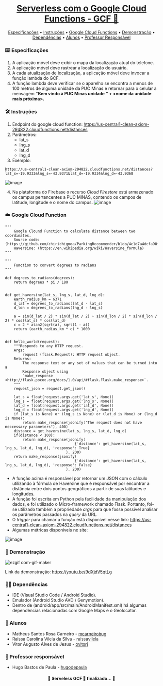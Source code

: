 <h1 align="center">
    <a href="https://developers.google.com/learn/topics/functions">Serverless com o Google Cloud Functions - GCF 🔗 </a>
</h1>

<p align="center">
 <a href="#%EF%B8%8F-especificações">Especificações</a> •
 <a href="#-instruções">Instruções</a> • 
 <a href="#cloud-google-cloud-function">Google Cloud Functions</a> • 
 <a href="#iphone-demonstração">Demonstração</a> • 
 <a href="#-dependências">Dependências</a> • 
 <a href="#busts_in_silhouette-alunos">Alunos</a> • 
 <a href="#-professor-responsável">Professor Responsável</a> 
</p>

### ⌨️ Especificações

1. A aplicação móvel deve exibir o mapa da localização atual do telefone.
2. A aplicação móvel deve rastrear a localização do usuário.
3. A cada atualização de localização, a aplicação móvel deve invocar a função lambda do GCF.
4. A função lambda deve verificar se o aparelho se encontra a menos de 100 metros de alguma unidade da PUC Minas e retornar para o celular a mensagem
**"Bem vindo à PUC Minas unidade " + <nome da unidade mais próxima>.**

### 🛠 Instruções

1. Endpoint do google cloud function: https://us-central1-clean-axiom-294822.cloudfunctions.net/distances
2. Parâmetros: 	
	- lat_s
	- lng_s
	- lat_d
	- lng_d
3. Exemplo:
```
https://us-central1-clean-axiom-294822.cloudfunctions.net/distances?lat_s=-19.9333&lng_s=-43.9371&lat_d=-19.9334&lng_d=-43.9368
```

![image](https://user-images.githubusercontent.com/30940498/99136116-00320400-2602-11eb-9d0d-1d3307bf8f15.png)

4. Na plataforma do Firebase o recurso *Cloud Firestore* está armazenado os campus pertencentes a PUC MINAS, contendo os campos de latitude, longitude e o nome do campus.
![image](https://user-images.githubusercontent.com/30940498/99135530-6ff3bf00-2601-11eb-8992-4b83612e3605.png)


### :cloud: Google Cloud Function

```
"""
    Google Clound Function to calculate distance between two coordinates.
    Source code: (https://github.com/chirichignoa/ParkingRecommender/blob/4c1d7a4dcfa98fe459ab54cb7aaac37c68214231/HaversineDistanceService/app.py)
    Haversine: (https://en.wikipedia.org/wiki/Haversine_formula)
"""

"""
    Function to convert degrees to radians 
"""

def degrees_to_radians(degrees):
    return degrees * pi / 180


def get_haversine(lat_s, lng_s, lat_d, lng_d):
    earth_radius_km = 6371
    d_lat = degrees_to_radians(lat_d - lat_s)
    d_lon = degrees_to_radians(lng_d - lng_s)

    a = sin(d_lat / 2) * sin(d_lat / 2) + sin(d_lon / 2) * sin(d_lon / 2) * cos(lat_s) * cos(lat_d)
    c = 2 * atan2(sqrt(a), sqrt(1 - a))
    return (earth_radius_km * c) * 1000


def hello_world(request):
    """Responds to any HTTP request.
    Args:
        request (flask.Request): HTTP request object.
    Returns:
        The response text or any set of values that can be turned into a
        Response object using
        `make_response <http://flask.pocoo.org/docs/1.0/api/#flask.Flask.make_response>`.
    """
    request_json = request.get_json()

    lat_s = float(request.args.get('lat_s', None))
    lng_s = float(request.args.get('lng_s', None))
    lat_d = float(request.args.get('lat_d', None))
    lng_d = float(request.args.get('lng_d', None))
    if (lat_s is None) or (lng_s is None) or (lat_d is None) or (lng_d is None):
        return make_response(jsonify("The request does not have neccessary parameters"), 400)
    distance = get_haversine(lat_s, lng_s, lat_d, lng_d)
    if(distance < 100):
        return make_response(jsonify(
                                {'distance': get_haversine(lat_s, lng_s, lat_d, lng_d), 'response': True}
                            ), 200)
    return make_response(jsonify(
                                {'distance': get_haversine(lat_s, lng_s, lat_d, lng_d), 'response': False}
                            ), 200)
```

- A função acima é responsável por retornar um JSON com o cálculo utilizando à fórmula de Haversine que é responsável por encontrar a distância entre dois pontos geográficos a partir de suas latitudes e longitudes. 
- A função foi escrita em Python pela facilidade da manipulação dos dados, e foi utilizado o Micro-framework chamado Flask. Portanto, foi-se utilizado também a propriedade _args_ para que fosse possível analisar os parâmetros passados na _query_ da URL. 
- O _trigger_ para chamar a função está disponível nesse link: https://us-central1-clean-axiom-294822.cloudfunctions.net/distances
- Algumas métricas disponíveis no site:

![image](https://user-images.githubusercontent.com/30940498/100148962-3aaa6500-2e7c-11eb-82c0-a1f1d9b7a4cc.png)


### :iphone: Demonstração

![ezgif com-gif-maker](https://user-images.githubusercontent.com/30940498/100150439-629ac800-2e7e-11eb-8c11-702c8176ee5e.gif)

Link da demonstração: https://youtu.be/9dXjdV5qtLg

### ✋🏻 Dependências

- IDE (Visual Studio Code / Android Studio).
- Emulador (Android Studio AVD / Genymotion).
- Dentro de (android/app/src/main/AndroidManifest.xml) há algumas dependências relacionadas com Google Maps e o Geolocator.

### :busts_in_silhouette: Alunos

* Matheus Santos Rosa Carneiro - [mcarneirobug](https://github.com/mcarneirobug)
* Raissa Carolina Vilela da Silva - [raissavilela](https://github.com/raissavilela)
* Vitor Augusto Alves de Jesus - [ovitorj](https://github.com/ovitorj)

### 📝 Professor responsável

* Hugo Bastos de Paula - [hugodepaula](https://github.com/hugodepaula)

<h4 align="center"> 
	🚧 Serveless GCF 🚀 finalizado... 🚧
</h4>
